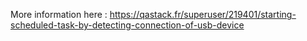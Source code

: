 More information here :
https://qastack.fr/superuser/219401/starting-scheduled-task-by-detecting-connection-of-usb-device